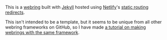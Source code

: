 This is a [webring](https://en.wikipedia.org/wiki/Webring) built with [Jekyll](https://jekyllrb.com/) hosted using [Netlify](https://www.netlify.com/)'s [static routing redirects](https://docs.netlify.com/routing/redirects/).

This isn't intended to be a template, but it seems to be unique from all other webring frameworks on GitHub,
so I have made [a tutorial on making webrings with the same framework](https://mincerafter42.github.io/tutorial/webring/).

